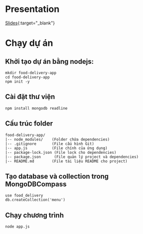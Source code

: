 # Presentation
[Slides](https://www.canva.com/design/DAGcKtvxI04/FdgGpluN9OFYzxWiT6fQyA/view?utm_content=DAGcKtvxI04&utm_campaign=designshare&utm_medium=link2&utm_source=uniquelinks&utlId=hede7266a08){:target="_blank"}

# Chạy dự án
## Khởi tạo dự án bằng nodejs:

```
mkdir food-delivery-app
cd food-delivery-app
npm init -y
```

## Cài đặt thư viện

```
npm install mongodb readline
```

## Cấu trúc folder

```
food-delivery-app/
|-- node_modules/    (Folder chứa dependencies)
|-- .gitignore       (File cấu hình Git)
|-- app.js           (File chính của ứng dụng)
|-- package-lock.json (File lock cho dependencies)
|-- package.json      (File quản lý project và dependencies)
|-- README.md        (File tài liệu README cho project)
```

## Tạo database và collection trong MongoDBCompass

```
use food_delivery
db.createCollection('menu')
```

## Chạy chương trình
```
node app.js
```
